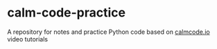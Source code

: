 # calm-code-practice
A repository for notes and practice Python code based on [calmcode.io](https://calmcode.io) video tutorials
